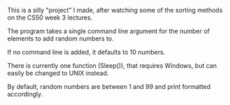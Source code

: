 This is a silly "project" I made, after watching some of the sorting methods
on the CS50 week 3 lectures.

The program takes a single command line argument for the number of elements
to add random numbers to.

If no command line is added, it defaults to 10 numbers. 

There is currently one function (Sleep()), that requires Windows, but can easily
be changed to UNIX instead.

By default, random numbers are between 1 and 99 and print formatted accordingly.